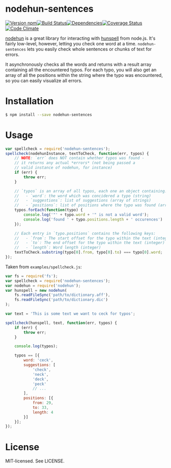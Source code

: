 # nodehun-sentences

[![Version npm](http://img.shields.io/npm/v/nodehun-sentences.svg?style=flat-square)](http://browsenpm.org/package/nodehun-sentences)[![Build Status](http://img.shields.io/travis/rexxars/nodehun-sentences/master.svg?style=flat-square)](https://travis-ci.org/rexxars/nodehun-sentences)[![Dependencies](https://img.shields.io/david/rexxars/nodehun-sentences.svg?style=flat-square)](https://david-dm.org/rexxars/nodehun-sentences)[![Coverage Status](http://img.shields.io/codeclimate/coverage/github/rexxars/nodehun-sentences.svg?style=flat-square)](https://codeclimate.com/github/rexxars/nodehun-sentences)[![Code Climate](http://img.shields.io/codeclimate/github/rexxars/nodehun-sentences.svg?style=flat-square)](https://codeclimate.com/github/rexxars/nodehun-sentences/)

[nodehun](https://github.com/nathanjsweet/nodehun) is a great library for interacting with [hunspell](http://hunspell.sourceforge.net/) from node.js. It's fairly low-level, however, letting you check one word at a time. `nodehun-sentences` lets you easily check whole sentences or chunks of text for errors.

It asynchronously checks all the words and returns with a result array containing all the encountered typos. For each typo, you will also get an array of all the positions within the string where the typo was encountered, so you can easily visualize all errors.

# Installation

```bash
$ npm install --save nodehun-sentences
```

# Usage

```js
var spellcheck = require('nodehun-sentences');
spellcheck(nodehunInstance, textToCheck, function(err, typos) {
    // NOTE: `err` does NOT contain whether typos was found -
    // it returns any actual *errors* (not being passed a
    // valid instance of nodehun, for instance)
    if (err) {
        throw err;
    }

    // `typos` is an array of all typos, each one an object containing:
    //   - `word`: the word which was concidered a typo (string)
    //   - `suggestions`: list of suggestions (array of strings)
    //   - `positions`: list of positions where the typo was found (array of objects)
    typos.forEach(function(typo) {
        console.log('"' + typo.word + '" is not a valid word');
        console.log('found ' + typo.positions.length + ' occurences')
    });

    // Each entry in `typo.positions` contains the following keys:
    //   - `from`: The start offset for the typo within the text (integer)
    //   - `to`: The end offset for the typo within the text (integer)
    //   - `length`: Word length (integer)
    textToCheck.substring(typo[0].from, typo[0].to) === typo[0].word;
});
```

Taken from `examples/spellcheck.js`:

```js
var fs = require('fs');
var spellcheck = require('nodehun-sentences');
var nodehun = require('nodehun');
var hunspell = new nodehun(
    fs.readFileSync('path/to/dictionary.aff'),
    fs.readFileSync('path/to/dictionary.dic')
);

var text = 'This is some text we want to ceck for typos';

spellcheck(hunspell, text, function(err, typos) {
    if (err) {
        throw err;
    }

    console.log(typos);

    typos == [{
        word: 'ceck',
        suggestions: [
            'check',
            'neck',
            'deck',
            'peck'
            // ...
        ],
        positions: [{
            from: 29,
            to: 33,
            length: 4
        }]
    }];
});

```

# License

MIT-licensed. See LICENSE.
